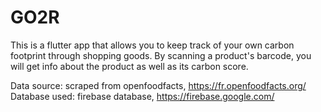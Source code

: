 # GO2R

This is a flutter app that allows you to keep track of your own carbon footprint through shopping goods.
By scanning a product's barcode, you will get info about the product as well as its carbon score.

Data source: scraped from openfoodfacts, https://fr.openfoodfacts.org/
Database used: firebase database, https://firebase.google.com/

